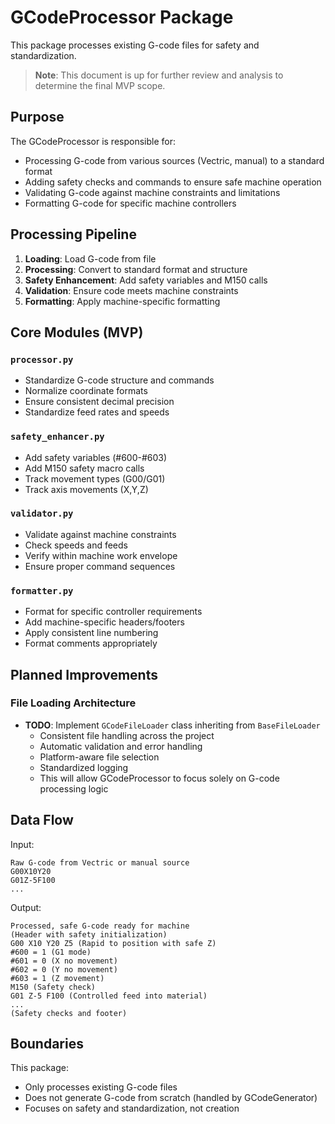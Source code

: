 # GCodeProcessor Package

This package processes existing G-code files for safety and standardization.

> **Note**: This document is up for further review and analysis to determine the final MVP scope.

## Purpose

The GCodeProcessor is responsible for:
- Processing G-code from various sources (Vectric, manual) to a standard format
- Adding safety checks and commands to ensure safe machine operation
- Validating G-code against machine constraints and limitations
- Formatting G-code for specific machine controllers

## Processing Pipeline

1. **Loading**: Load G-code from file
2. **Processing**: Convert to standard format and structure
3. **Safety Enhancement**: Add safety variables and M150 calls
4. **Validation**: Ensure code meets machine constraints
5. **Formatting**: Apply machine-specific formatting

## Core Modules (MVP)

### `processor.py`
- Standardize G-code structure and commands
- Normalize coordinate formats
- Ensure consistent decimal precision
- Standardize feed rates and speeds

### `safety_enhancer.py`
- Add safety variables (#600-#603)
- Add M150 safety macro calls
- Track movement types (G00/G01)
- Track axis movements (X,Y,Z)

### `validator.py`
- Validate against machine constraints
- Check speeds and feeds
- Verify within machine work envelope
- Ensure proper command sequences

### `formatter.py`
- Format for specific controller requirements
- Add machine-specific headers/footers
- Apply consistent line numbering
- Format comments appropriately

## Planned Improvements

### File Loading Architecture
- **TODO**: Implement `GCodeFileLoader` class inheriting from `BaseFileLoader`
  - Consistent file handling across the project
  - Automatic validation and error handling
  - Platform-aware file selection
  - Standardized logging
  - This will allow GCodeProcessor to focus solely on G-code processing logic

## Data Flow

Input:
```
Raw G-code from Vectric or manual source
G00X10Y20
G01Z-5F100
...
```

Output:
```
Processed, safe G-code ready for machine
(Header with safety initialization)
G00 X10 Y20 Z5 (Rapid to position with safe Z)
#600 = 1 (G1 mode)
#601 = 0 (X no movement)
#602 = 0 (Y no movement)
#603 = 1 (Z movement)
M150 (Safety check)
G01 Z-5 F100 (Controlled feed into material)
...
(Safety checks and footer)
```

## Boundaries

This package:
- Only processes existing G-code files
- Does not generate G-code from scratch (handled by GCodeGenerator)
- Focuses on safety and standardization, not creation